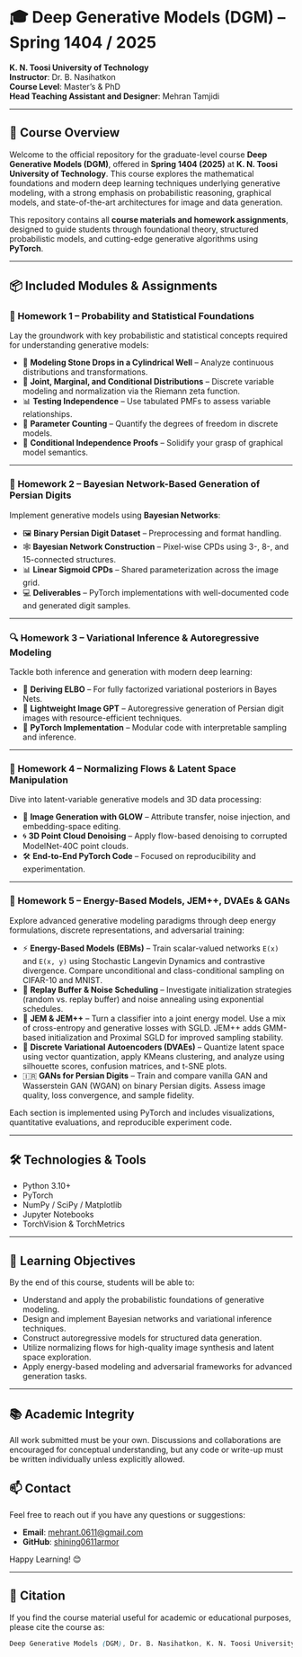 # 🎓 Deep Generative Models (DGM) – Spring 1404 / 2025  
**K. N. Toosi University of Technology**  
**Instructor**: Dr. B. Nasihatkon  
**Course Level**: Master’s & PhD  
**Head Teaching Assistant and Designer**: Mehran Tamjidi  
 
--- 

## 📘 Course Overview  
Welcome to the official repository for the graduate-level course **Deep Generative Models (DGM)**, offered in **Spring 1404 (2025)** at **K. N. Toosi University of Technology**. This course explores the mathematical foundations and modern deep learning techniques underlying generative modeling, with a strong emphasis on probabilistic reasoning, graphical models, and state-of-the-art architectures for image and data generation.

This repository contains all **course materials and homework assignments**, designed to guide students through foundational theory, structured probabilistic models, and cutting-edge generative algorithms using **PyTorch**.

---

## 📦 Included Modules & Assignments  

### 🧮 Homework 1 – Probability and Statistical Foundations  
Lay the groundwork with key probabilistic and statistical concepts required for understanding generative models:

- 📍 **Modeling Stone Drops in a Cylindrical Well** – Analyze continuous distributions and transformations.  
- 🔗 **Joint, Marginal, and Conditional Distributions** – Discrete variable modeling and normalization via the Riemann zeta function.  
- 📊 **Testing Independence** – Use tabulated PMFs to assess variable relationships.  
- 📐 **Parameter Counting** – Quantify the degrees of freedom in discrete models.  
- 🔄 **Conditional Independence Proofs** – Solidify your grasp of graphical model semantics.  

---

### 🧠 Homework 2 – Bayesian Network-Based Generation of Persian Digits  
Implement generative models using **Bayesian Networks**:

- 🖼️ **Binary Persian Digit Dataset** – Preprocessing and format handling.  
- 🕸️ **Bayesian Network Construction** – Pixel-wise CPDs using 3-, 8-, and 15-connected structures.  
- 📊 **Linear Sigmoid CPDs** – Shared parameterization across the image grid.  
- 💻 **Deliverables** – PyTorch implementations with well-documented code and generated digit samples.  

---

### 🔍 Homework 3 – Variational Inference & Autoregressive Modeling  
Tackle both inference and generation with modern deep learning:

- 📐 **Deriving ELBO** – For fully factorized variational posteriors in Bayes Nets.  
- 🤖 **Lightweight Image GPT** – Autoregressive generation of Persian digit images with resource-efficient techniques.  
- 🧮 **PyTorch Implementation** – Modular code with interpretable sampling and inference.  

---

### 🌌 Homework 4 – Normalizing Flows & Latent Space Manipulation  
Dive into latent-variable generative models and 3D data processing:

- 🎨 **Image Generation with GLOW** – Attribute transfer, noise injection, and embedding-space editing.  
- 🌀 **3D Point Cloud Denoising** – Apply flow-based denoising to corrupted ModelNet-40C point clouds.  
- 🛠️ **End-to-End PyTorch Code** – Focused on reproducibility and experimentation.  

---

### 🔋 Homework 5 – Energy-Based Models, JEM++, DVAEs & GANs  
Explore advanced generative modeling paradigms through deep energy formulations, discrete representations, and adversarial training:

- ⚡ **Energy-Based Models (EBMs)** – Train scalar-valued networks `E(x)` and `E(x, y)` using Stochastic Langevin Dynamics and contrastive divergence. Compare unconditional and class-conditional sampling on CIFAR-10 and MNIST.  
- 🔁 **Replay Buffer & Noise Scheduling** – Investigate initialization strategies (random vs. replay buffer) and noise annealing using exponential schedules.  
- 🔐 **JEM & JEM++** – Turn a classifier into a joint energy model. Use a mix of cross-entropy and generative losses with SGLD. JEM++ adds GMM-based initialization and Proximal SGLD for improved sampling stability.  
- 🔢 **Discrete Variational Autoencoders (DVAEs)** – Quantize latent space using vector quantization, apply KMeans clustering, and analyze using silhouette scores, confusion matrices, and t-SNE plots.  
- 🇮🇷 **GANs for Persian Digits** – Train and compare vanilla GAN and Wasserstein GAN (WGAN) on binary Persian digits. Assess image quality, loss convergence, and sample fidelity.

Each section is implemented using PyTorch and includes visualizations, quantitative evaluations, and reproducible experiment code.

---
## 🛠️ Technologies & Tools  
- Python 3.10+  
- PyTorch  
- NumPy / SciPy / Matplotlib  
- Jupyter Notebooks  
- TorchVision & TorchMetrics  

---

## 🎯 Learning Objectives  
By the end of this course, students will be able to:  
- Understand and apply the probabilistic foundations of generative modeling.  
- Design and implement Bayesian networks and variational inference techniques.  
- Construct autoregressive models for structured data generation.  
- Utilize normalizing flows for high-quality image synthesis and latent space exploration.
- Apply energy-based modeling and adversarial frameworks for advanced generation tasks.  

---

## 📚 Academic Integrity  
All work submitted must be your own. Discussions and collaborations are encouraged for conceptual understanding, but any code or write-up must be written individually unless explicitly allowed.  

## 📫 Contact
Feel free to reach out if you have any questions or suggestions:
- **Email**: mehrant.0611@gmail.com
- **GitHub**: [shining0611armor](https://github.com/shining0611armor)



Happy Learning! 😊



---

## 🔖 Citation  
If you find the course material useful for academic or educational purposes, please cite the course as:  
```scss
Deep Generative Models (DGM), Dr. B. Nasihatkon, K. N. Toosi University of Technology, Spring 1404 (2025).


